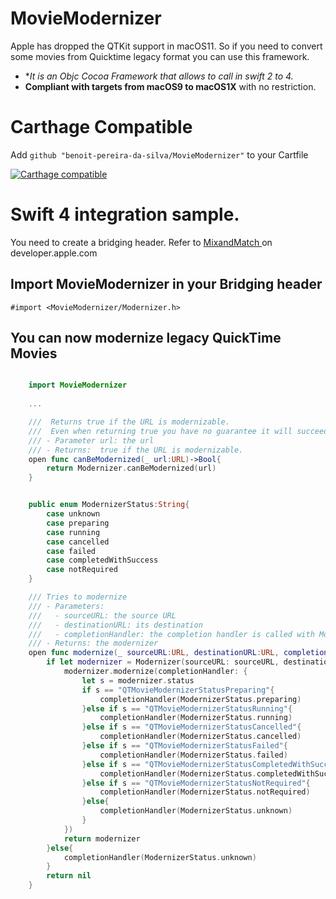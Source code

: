 # MovieModernizer

Apple has dropped the QTKit support in macOS11. So if you need to convert some movies from Quicktime legacy format you can use this framework.

- **It is an Objc Cocoa Framework that allows to call in swift 2 to 4.*
- **Compliant with targets from macOS9 to macOS1X** with no restriction. 


# Carthage Compatible

Add  `github "benoit-pereira-da-silva/MovieModernizer"` to your Cartfile


[![Carthage compatible](https://img.shields.io/badge/Carthage-compatible-4BC51D.svg?style=flat)](https://github.com/Carthage/Carthage)


# Swift 4 integration sample.

You need to create a bridging header. Refer to [ MixandMatch ](https://developer.apple.com/library/content/documentation/Swift/Conceptual/BuildingCocoaApps/MixandMatch.html) on developer.apple.com

## Import MovieModernizer in your Bridging header

```
#import <MovieModernizer/Modernizer.h>
```

## You can now modernize legacy QuickTime Movies


```swift

    import MovieModernizer
    
    ...

 	///  Returns true if the URL is modernizable.
    ///  Even when returning true you have no guarantee it will succeed
    /// - Parameter url: the url
    /// - Returns:  true if the URL is modernizable.
    open func canBeModernized(_ url:URL)->Bool{
        return Modernizer.canBeModernized(url)
    }


    public enum ModernizerStatus:String{
        case unknown
        case preparing
        case running
        case cancelled
        case failed
        case completedWithSuccess
        case notRequired
    }

    /// Tries to modernize
    /// - Parameters:
    ///   - sourceURL: the source URL
    ///   - destinationURL: its destination
    ///   - completionHandler: the completion handler is called with ModernizerStatus.unknown if the modernizer fails to be initialized
    /// - Returns: the modernizer
    open func modernize(_ sourceURL:URL, destinationURL:URL, completionHandler:@escaping(_ status:ModernizerStatus)->())->Modernizer?{
        if let modernizer = Modernizer(sourceURL: sourceURL, destinationURL: destinationURL){
            modernizer.modernize(completionHandler: {
                let s = modernizer.status
                if s == "QTMovieModernizerStatusPreparing"{
                    completionHandler(ModernizerStatus.preparing)
                }else if s == "QTMovieModernizerStatusRunning"{
                    completionHandler(ModernizerStatus.running)
                }else if s == "QTMovieModernizerStatusCancelled"{
                    completionHandler(ModernizerStatus.cancelled)
                }else if s == "QTMovieModernizerStatusFailed"{
                    completionHandler(ModernizerStatus.failed)
                }else if s == "QTMovieModernizerStatusCompletedWithSuccess"{
                    completionHandler(ModernizerStatus.completedWithSuccess)
                }else if s == "QTMovieModernizerStatusNotRequired"{
                    completionHandler(ModernizerStatus.notRequired)
                }else{
                    completionHandler(ModernizerStatus.unknown)
                }
            })
            return modernizer
        }else{
            completionHandler(ModernizerStatus.unknown)
        }
        return nil
    }


```


